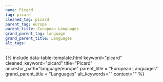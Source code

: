 ```yaml
---
name: Picard
tag: picard
cleaned_tag: picard
parent_tag: europe
parent_title: European Languages
grand_parent_tag: language
grand_parent_title: Languages
alt_tags: 
---
```


{% include data-table-template.html 
  keyword="picard" 
  cleaned_keyword="picard" 
  title="Picard"
  ancestor_path="language/europe" 
  parent_title = "European Languages"
  grand_parent_title = "Languages"
  alt_keywords=""
  context=""
%}


